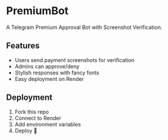 # PremiumBot

A Telegram Premium Approval Bot with Screenshot Verification.

## Features
- Users send payment screenshots for verification
- Admins can approve/deny
- Stylish responses with fancy fonts
- Easy deployment on Render

## Deployment
1. Fork this repo
2. Connect to Render
3. Add environment variables
4. Deploy 🚀

